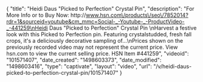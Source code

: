 {
    "title": "Heidi Daus \"Picked to Perfection\" Crystal Pin",
    "description": "For More Info or to Buy Now: http:\/\/www.hsn.com\/products\/seo\/7852014?rdr=1&sourceid=youtube&cm_mmc=Social-_-Youtube-_-ProductVideo-_-441259\nHeidi Daus \"Picked to Perfection\" Crystal Pin    \nHarvest a festive look with this Picked to Perfection pin. Featuring crystalstudded, fresh fall crops, it's a deliciously decorative sampling of...\nPrices shown on the previously recorded video may not represent the current price.  View hsn.com to view the current selling price. HSN Item #441259",
    "videoid": "101571407",
    "date_created": "1498603373",
    "date_modified": "1498603416",
    "type": "captivate",
    "layout": "video",
    "url": "\/v\/heidi-daus-picked-to-perfection-crystal-pin\/101571407"
}